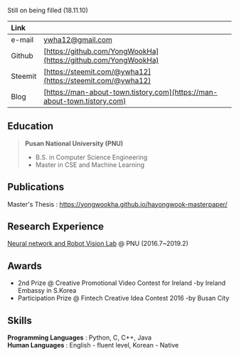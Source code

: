 Still on being filled (18.11.10)

|Link          |                                                                           | 
|:----------|:--------------------------------------------------------------------------|
|e-mail     | ywha12@gmail.com                                                          |
| Github    | [https://github.com/YongWookHa](https://github.com/YongWookHa)            |
|Steemit    | [https://steemit.com/@ywha12](https://steemit.com/@ywha12)                |
|Blog       | [https://man-about-town.tistory.com](https://man-about-town.tistory.com)  |

## Education
> **Pusan National University (PNU)**
> * B.S. in Computer Science Engineering
> * Master in CSE and Machine Learning

## Publications
Master's Thesis : [https://yongwookha.github.io/hayongwook-masterpaper/
](https://yongwookha.github.io/hayongwook-masterpaper/)

## Research Experience
[Neural network and Robot Vision Lab](http://harmony.cs.pusan.ac.kr/~wiki/index.php/%EB%8C%80%EB%AC%B8) @ PNU (2016.7~2019.2)

## Awards
* 2nd Prize @ Creative Promotional Video Contest for Ireland -by Ireland Embassy in S.Korea
* Participation Prize @ Fintech Creative Idea Contest 2016 -by Busan City

## Skills

**Programming Languages** : Python, C, C++, Java <br/>
**Human Languages** : English - fluent level, Korean - Native
